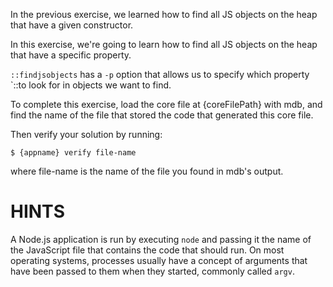 In the previous exercise, we learned how to find all JS objects on the heap
that have a given constructor.

In this exercise, we're going to learn how to find all JS objects on the heap
that have a specific property.

`::findjsobjects` has a `-p` option that allows us to specify which property
`::to look for in objects we want to find.

To complete this exercise, load the core file at {coreFilePath} with mdb, and
find the name of the file that stored the code that generated this core file.

Then verify your solution by running:
```
$ {appname} verify file-name
```
where file-name is the name of the file you found in mdb's output.

# HINTS

A Node.js application is run by executing `node` and passing it the name of
the JavaScript file that contains the code that should run. On most operating
systems, processes usually have a concept of arguments that have been passed
to them when they started, commonly called `argv`.
